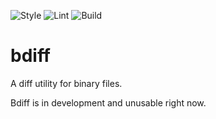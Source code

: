 
![Style](https://github.com/patha454/bdiff/workflows/Style/badge.svg)
![Lint](https://github.com/patha454/bdiff/workflows/Lint/badge.svg)
![Build](https://github.com/patha454/bdiff/workflows/Build/badge.svg)

# bdiff

A diff utility for binary files.

Bdiff is in development and unusable right now.
